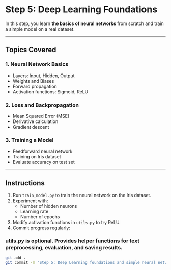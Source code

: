 # Step 5: Deep Learning Foundations

In this step, you learn **the basics of neural networks** from scratch and train a simple model on a real dataset.

---

## Topics Covered

### 1. Neural Network Basics
- Layers: Input, Hidden, Output
- Weights and Biases
- Forward propagation
- Activation functions: Sigmoid, ReLU

### 2. Loss and Backpropagation
- Mean Squared Error (MSE)
- Derivative calculation
- Gradient descent

### 3. Training a Model
- Feedforward neural network
- Training on Iris dataset
- Evaluate accuracy on test set

---

## Instructions

1. Run `train_model.py` to train the neural network on the Iris dataset.
2. Experiment with:
   - Number of hidden neurons
   - Learning rate
   - Number of epochs
3. Modify activation functions in `utils.py` to try ReLU.
4. Commit progress regularly:


### utils.py is optional. Provides helper functions for text preprocessing, evaluation, and saving results.

```bash
git add .
git commit -m "Step 5: Deep Learning foundations and simple neural network training"
